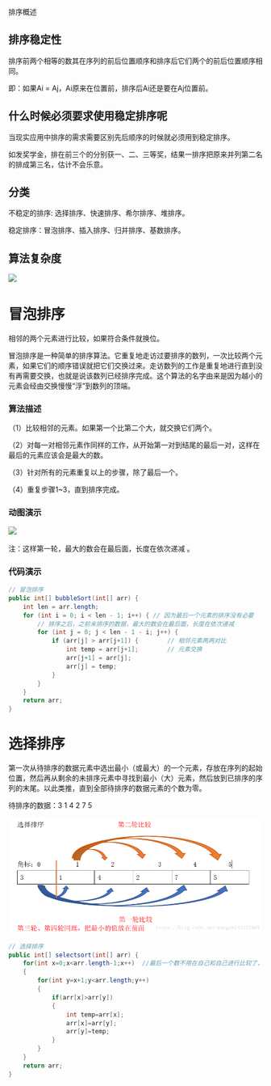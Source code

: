 排序概述

## 排序稳定性

排序前两个相等的数其在序列的前后位置顺序和排序后它们两个的前后位置顺序相同。

即：如果Ai = Aj，Ai原来在位置前，排序后Ai还是要在Aj位置前。

## 什么时候必须要求使用稳定排序呢

当现实应用中排序的需求需要区别先后顺序的时候就必须用到稳定排序。

如发奖学金，排在前三个的分别获一、二、三等奖，结果一排序把原来并列第二名的排成第三名，估计不会乐意。

## 分类

不稳定的排序: 选择排序、快速排序、希尔排序、堆排序。

稳定排序：冒泡排序、插入排序、归并排序、基数排序。

## 算法复杂度

![](https://images2018.cnblogs.com/blog/849589/201804/849589-20180402133438219-1946132192.png)




# 冒泡排序

相邻的两个元素进行比较，如果符合条件就换位。

冒泡排序是一种简单的排序算法。它重复地走访过要排序的数列，一次比较两个元素，如果它们的顺序错误就把它们交换过来。走访数列的工作是重复地进行直到没有再需要交换，也就是说该数列已经排序完成。这个算法的名字由来是因为越小的元素会经由交换慢慢“浮”到数列的顶端。 

### 算法描述

（1）比较相邻的元素。如果第一个比第二个大，就交换它们两个。

（2）对每一对相邻元素作同样的工作，从开始第一对到结尾的最后一对，这样在最后的元素应该会是最大的数。

（3）针对所有的元素重复以上的步骤，除了最后一个。

（4）重复步骤1~3，直到排序完成。

### 动图演示

![](https://images2017.cnblogs.com/blog/849589/201710/849589-20171015223238449-2146169197.gif)

注：这样第一轮，最大的数会在最后面，长度在依次递减 。

### 代码演示

```java
// 冒泡排序
public int[] bubbleSort(int[] arr) {
    int len = arr.length;
    for (int i = 0; i < len - 1; i++) { // 因为最后一个元素的排序没有必要
        // 排序之后，之前未排序的数据，最大的数会在最后面，长度在依次递减 
        for (int j = 0; j < len - 1 - i; j++) { 
            if (arr[j] > arr[j+1]) {        // 相邻元素两两对比
                int temp = arr[j+1];        // 元素交换
                arr[j+1] = arr[j];
                arr[j] = temp;
            }
        }
    }
    return arr;
}
```



# 选择排序

第一次从待排序的数据元素中选出最小（或最大）的一个元素，存放在序列的起始位置，然后再从剩余的未排序元素中寻找到最小（大）元素，然后放到已排序的序列的末尾。以此类推，直到全部待排序的数据元素的个数为零。

待排序的数据：3	1	4	2	7 	5

![](images/selectsort.png)

```java
// 选择排序
public int[] selectsort(int[] arr) {
    for(int x=0;x<arr.length-1;x++)  //最后一个数不用在自己和自己进行比较了，n-1轮
    {
        for(int y=x+1;y<arr.length;y++)
        {
            if(arr[x]>arr[y])
            {
                int temp=arr[x];
                arr[x]=arr[y];
                arr[y]=temp;                
            }
        }
    }
    return arr;
}
```









